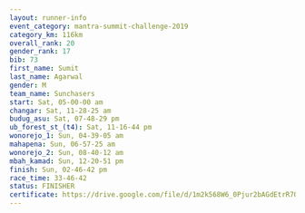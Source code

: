 ```yaml
---
layout: runner-info 
event_category: mantra-summit-challenge-2019 
category_km: 116km 
overall_rank: 20
gender_rank: 17
bib: 73
first_name: Sumit
last_name: Agarwal
gender: M
team_name: Sunchasers
start: Sat, 05-00-00 am
changar: Sat, 11-28-25 am
budug_asu: Sat, 07-48-29 pm
ub_forest_st_(t4): Sat, 11-16-44 pm
wonorejo_1: Sun, 04-39-05 am
mahapena: Sun, 06-57-25 am
wonorejo_2: Sun, 08-40-12 am
mbah_kamad: Sun, 12-20-51 pm
finish: Sun, 02-46-42 pm
race_time: 33-46-42
status: FINISHER
certificate: https://drive.google.com/file/d/1m2k568W6_0Pjur2bAGdEtrR7Qa1G-zRL/view?usp=sharing
---
```


